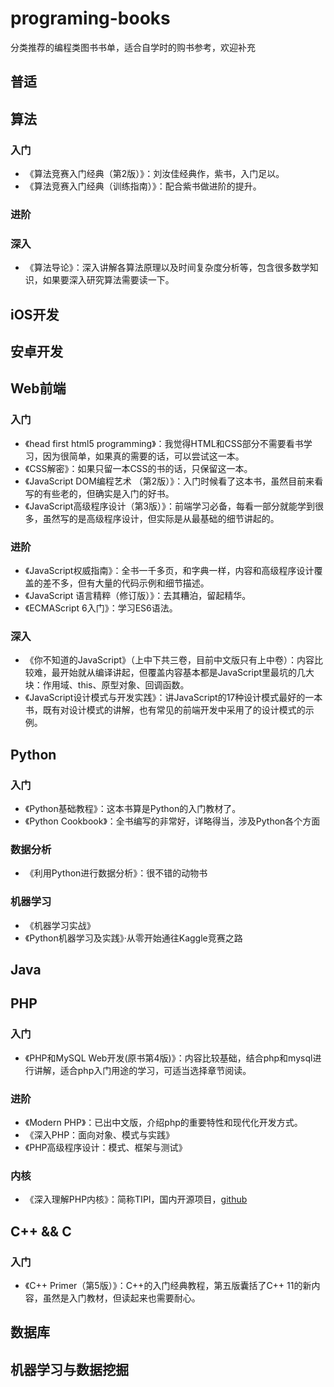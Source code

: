 # programing-books
分类推荐的编程类图书书单，适合自学时的购书参考，欢迎补充

## 普适

## 算法
### 入门
- 《算法竞赛入门经典（第2版）》：刘汝佳经典作，紫书，入门足以。
- 《算法竞赛入门经典（训练指南）》：配合紫书做进阶的提升。
### 进阶

### 深入
- 《算法导论》：深入讲解各算法原理以及时间复杂度分析等，包含很多数学知识，如果要深入研究算法需要读一下。
## iOS开发


## 安卓开发


## Web前端
### 入门
- 《head first html5 programming》：我觉得HTML和CSS部分不需要看书学习，因为很简单，如果真的需要的话，可以尝试这一本。
- 《CSS解密》：如果只留一本CSS的书的话，只保留这一本。
- 《JavaScript DOM编程艺术 （第2版）》：入门时候看了这本书，虽然目前来看写的有些老的，但确实是入门的好书。
- 《JavaScript高级程序设计（第3版）》：前端学习必备，每看一部分就能学到很多，虽然写的是高级程序设计，但实际是从最基础的细节讲起的。
### 进阶
- 《JavaScript权威指南》：全书一千多页，和字典一样，内容和高级程序设计覆盖的差不多，但有大量的代码示例和细节描述。
- 《JavaScript 语言精粹（修订版）》：去其糟泊，留起精华。
- 《ECMAScript 6入门》：学习ES6语法。
### 深入
- 《你不知道的JavaScript》（上中下共三卷，目前中文版只有上中卷）：内容比较难，最开始就从编译讲起，但覆盖内容基本都是JavaScript里最坑的几大块：作用域、this、原型对象、回调函数。
- 《JavaScript设计模式与开发实践》：讲JavaScript的17种设计模式最好的一本书，既有对设计模式的讲解，也有常见的前端开发中采用了的设计模式的示例。
## Python
### 入门
- 《Python基础教程》：这本书算是Python的入门教材了。
- 《Python Cookbook》：全书编写的非常好，详略得当，涉及Python各个方面
### 数据分析
- 《利用Python进行数据分析》：很不错的动物书
### 机器学习
- 《机器学习实战》
- 《Python机器学习及实践》·从零开始通往Kaggle竞赛之路
## Java


## PHP
### 入门
- 《PHP和MySQL Web开发(原书第4版)》：内容比较基础，结合php和mysql进行讲解，适合php入门用途的学习，可适当选择章节阅读。
### 进阶
- 《Modern PHP》：已出中文版，介绍php的重要特性和现代化开发方式。
- 《深入PHP：面向对象、模式与实践》
- 《PHP高级程序设计：模式、框架与测试》
### 内核
- 《深入理解PHP内核》：简称TIPI，国内开源项目，[github](https://github.com/reeze/tipi)

## C++ && C
### 入门
- 《C++ Primer（第5版）》：C++的入门经典教程，第五版囊括了C++ 11的新内容，虽然是入门教材，但读起来也需要耐心。
## 数据库


## 机器学习与数据挖掘
